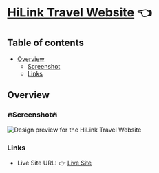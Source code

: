 # [HiLink Travel Website](https://hilinktravel.vercel.app) 👈

## Table of contents

- [Overview](#overview)
  - [Screenshot](#screenshot)
  - [Links](#links)

## Overview

### 🔥Screenshot🔥

![Design preview for the HiLink Travel Website](./public/preview.png)

### Links

- Live Site URL: 👉 [Live Site](https://hilinktravel.vercel.app)
